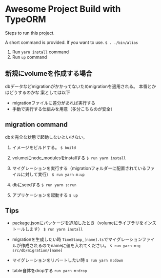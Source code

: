 # Awesome Project Build with TypeORM

Steps to run this project.

A short command is provided. If you want to use.
`$ . ./bin/alias`

1. Run `yarn install` command
2. Run `up` command

## 新規にvolumeを作成する場合

dbデータなどmigrationがかかってないためmigrationを適用される。
本番とかはどうするのかな
案としては以下

- migrationファイルに差分があれば実行する
- 手動で実行する仕組みを用意（多分こちらのが安全）

## migration command

dbを完全な状態で起動しないといけない。

1. イメージをビルドする。
`$ build`

2. volumeにnode_modulesをinstallする
`$ run yarn install`

3. マイグレーションを実行する（migrationフォルダーに配置されているファイルに対して実行）
`$ run yarn m:up`

4. dbにseedする
`$ run yarn s:run`

1. アプリケーションを起動する
`$ up`

## Tips

- package.jsonにパッケージを追加したとき（volumeにライブラリをインストールします）
`$ run yarn install`

- migrationを生成したい時
`TimeStamp_[name].ts`でマイグレーションファイルが作成されるのでnameに値を入れてください。
`$ run yarn m:g src/db/migration/[name]`

- マイグレーションをリバートしたい時
`$ run yarn m:down`

- table自体をdropする
`run yarn m:drop`
